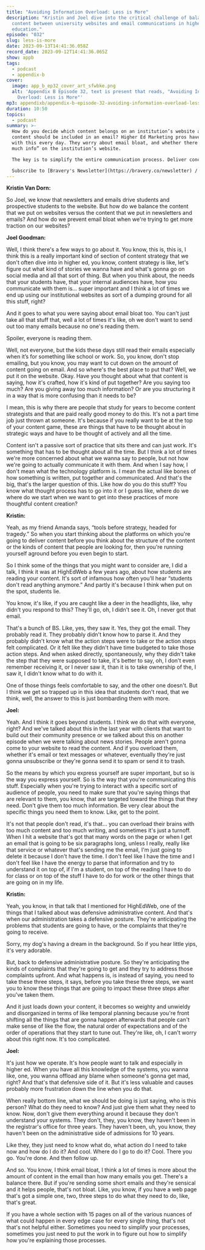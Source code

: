 ```yaml
---
title: "Avoiding Information Overload: Less is More"
description: "Kristin and Joel dive into the critical challenge of balancing
  content between university websites and email communications in higher
  education."
episode: "032"
slug: less-is-more
date: 2023-09-13T14:41:36.058Z
record_date: 2023-09-12T14:41:36.065Z
show: appb
tags:
  - podcast
  - appendix-b
cover:
  image: app_b_ep32_cover_art_sfwbke.png
  alt: 'Appendix B Episode 32, text is present that reads, "Avoiding Information
    Overload: Less is More"'
mp3: appendixb/appendix-b-episode-32-avoiding-information-overload-less-is-more.mp3
duration: 10:50
topics:
  - podcast
summary: >-
  How do you decide which content belongs on an institution’s website and which
  content should be included in an email? Higher Ed Marketing pros have to deal
  with this every day. They worry about email bloat, and whether there’s “too
  much info” on the institution’s website.

  The key is to simplify the entire communication process. Deliver concise, relevant information in messages that are tailored to specific student populations. Remember, less is more!

  Subscribe to [Bravery's Newsletter](https://bravery.co/newsletter) / [Follow Kristin](https://www.linkedin.com/in/kristinvandorn/) / [Follow Joel](https://linkedin.com/in/joelgoodman/) / [Follow Bravery on LinkedIn](https://www.linkedin.com/company/bravery-media/)
---
```

**Kristin Van Dorn:**

So Joel, we know that newsletters and emails drive students and prospective students to the website. But how do we balance the content that we put on websites versus the content that we put in newsletters and emails? And how do we prevent email bloat when we're trying to get more traction on our websites?

**Joel Goodman:**

Well, I think there's a few ways to go about it. You know, this is, this is, I think this is a really important kind of section of content strategy that we don't often dive into in higher ed, you know, content strategy is like, let's figure out what kind of stories we wanna have and what's gonna go on social media and all that sort of thing. But when you think about, the needs that your students have, that your internal audiences have, how you communicate with them is... super important and I think a lot of times we end up using our institutional websites as sort of a dumping ground for all this stuff, right? 

And it goes to what you were saying about email bloat too. You can't just take all that stuff that, well a lot of times it's like, oh we don't want to send out too many emails because no one's reading them. 

Spoiler, everyone is reading them. 

Well, not everyone, but the kids these days still read their emails especially when it’s for something like school or work. So, you know, don't stop emailing, but you know, you may want to cut down on the amount of content going on email. And so where's the best place to put that? Well, we put it on the website. Okay. Have you thought about what that content is saying, how it's crafted, how it's kind of put together? Are you saying too much? Are you giving away too much information? Or are you structuring it in a way that is more confusing than it needs to be? 

I mean, this is why there are people that study for years to become content strategists and that are paid really good money to do this. It's not a part time job just thrown at someone. It's because if you really want to be at the top of your content game, these are things that have to be thought about in strategic ways and have to be thought of actively and all the time. 

Content isn't a passive sort of practice that sits there and can just work. It's something that has to be thought about all the time. But I think a lot of times we're more concerned about what we wanna say to people, but not how we're going to actually communicate it with them. And when I say how, I don't mean what the technology platform is. I mean the actual like bones of how something is written, put together and communicated. And that's the big, that's the larger question of this. Like how do you do this stuff? You know what thought process has to go into it or I guess like, where do we where do we start when we want to get into these practices of more thoughtful content creation?

**Kristin:**

Yeah, as my friend Amanda says, “tools before strategy, headed for tragedy.” So when you start thinking about the platforms on which you're going to deliver content before you think about the structure of the content or the kinds of content that people are looking for, then you're running yourself aground before you even begin to start. 

So I think some of the things that you might want to consider are, I did a talk, I think it was at HighEdWeb a few years ago, about how students are reading your content. It's sort of infamous how often you'll hear “students don't read anything anymore.” And partly it's because I think when put on the spot, students lie. 

You know, it's like, if you are caught like a deer in the headlights, like, why didn't you respond to this? They'll go, oh, I didn't see it. Oh, I never got that email. 

That's a bunch of BS. Like, yes, they saw it. Yes, they got the email. They probably read it. They probably didn't know how to parse it. And they probably didn't know what the action steps were to take or the action steps felt complicated. Or it felt like they didn't have time budgeted to take those action steps. And when asked directly, spontaneously, why they didn't take the step that they were supposed to take, it's better to say, oh, I don't even remember receiving it, or I never saw it, than it is to take ownership of the, I saw it, I didn't know what to do with it. 

One of those things feels comfortable to say, and the other one doesn't. But I think we get so trapped up in this idea that students don't read, that we think, well, the answer to this is just bombarding them with more.

**Joel:**

Yeah. And I think it goes beyond students. I think we do that with everyone, right? And we've talked about this in the last year with clients that want to build out their community presence or we talked about this on another episode when we were talking about news stories. People aren't gonna come to your website to read the content. And if you overload them, whether it's email or text messages or whatever, eventually they're just gonna unsubscribe or they're gonna send it to spam or send it to trash. 

So the means by which you express yourself are super important, but so is the way you express yourself. So is the way that you're communicating this stuff. Especially when you're trying to interact with a specific sort of audience of people, you need to make sure that you're saying things that are relevant to them, you know, that are targeted toward the things that they need. Don't give them too much information. Be very clear about the specific things you need them to know. Like, get to the point. 

It's not that people don't read, it's that... you can overload their brains with too much content and too much writing, and sometimes it's just a turnoff. When I hit a website that's got that many words on the page or when I get an email that is going to be six paragraphs long, unless I really, really like that service or whatever that's sending me the email, I'm just going to delete it because I don't have the time. I don't feel like I have the time and I don't feel like I have the energy to parse that information and try to understand it on top of, if I'm a student, on top of the reading I have to do for class or on top of the stuff I have to do for work or the other things that are going on in my life.

**Kristin:**

Yeah, you know, in that talk that I mentioned for HighEdWeb, one of the things that I talked about was defensive administrative content. And that's when our administration takes a defensive posture. They're anticipating the problems that students are going to have, or the complaints that they're going to receive. 

Sorry, my dog's having a dream in the background. So if you hear little yips, it's very adorable. 

But, back to defensive administrative posture. So they're anticipating the kinds of complaints that they're going to get and they try to address those complaints upfront. And what happens is, is instead of saying, you need to take these three steps, it says, before you take these three steps, we want you to know these things that are going to impact these three steps after you've taken them.

And it just loads down your content, it becomes so weighty and unwieldy and disorganized in terms of like temporal planning because you're front shifting all the things that are gonna happen afterwards that people can't make sense of like the flow, the natural order of expectations and of the order of operations that they start to tune out. They're like, oh, I can't worry about this right now. It's too complicated.

**Joel:**

It's just how we operate. It's how people want to talk and especially in higher ed. When you have all this knowledge of the systems, you wanna like, one, you wanna offload any blame when someone's gonna get mad, right? And that's that defensive side of it. But it's less valuable and causes probably more frustration down the line when you do that. 

When really bottom line, what we should be doing is just saying, who is this person? What do they need to know? And just give them what they need to know. Now, don't give them everything around it because they don't understand your systems. They don't, they, you know, they haven't been in the registrar's office for three years. They haven't been, uh, you know, they haven't been on the administrative side of admissions for 10 years. 

Like they, they just need to know what do, what action do I need to take now and how do I do it? And cool. Where do I go to do it? Cool. There you go. You're done. And then follow up. 

And so. You know, I think email bloat, I think a lot of times is more about the amount of content in the email than how many emails you get. There's a balance there. But if you're sending some short emails and they're sensical and it helps people, that's not bloat. Like, you know, if you have a web page that's got a simple one, two, three steps to do what they need to do, like, that's great. 

If you have a whole section with 15 pages on all of the various nuances of what could happen in every edge case for every single thing, that's not that's not helpful either. Sometimes you need to simplify your processes, sometimes you just need to put the work in to figure out how to simplify how you're explaining those processes.